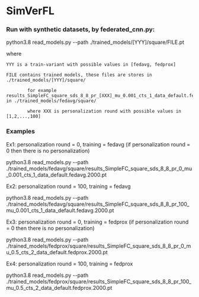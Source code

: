 # SimVerFL


### Run with synthetic datasets, by federated_cnn.py:

python3.8 read_models.py --path  ./trained_models/[YYY]/square/FILE.pt

where 
    
    YYY is a train-variant with possible values in [fedavg, fedprox]

    FILE contains trained models, these files are stores in  ./trained_models/[YYY]/square/

            for example results_SimpleFC_square_sds_8_8_pr_[XXX]_mu_0.001_cts_1_data_default.fedavg.2000.pt in ./trained_models/fedavg/square/
    
            where XXX is personalization round with possible values in [1,2,...,100]

### Examples 

Ex1: personalization round = 0, training = fedavg (if personalization round = 0 then there is no personalization)

python3.8 read_models.py --path  ./trained_models/fedavg/square/results_SimpleFC_square_sds_8_8_pr_0_mu_0.001_cts_1_data_default.fedavg.2000.pt

Ex2: personalization round = 100, training = fedavg

python3.8 read_models.py --path  ./trained_models/fedavg/square/results_SimpleFC_square_sds_8_8_pr_100_mu_0.001_cts_1_data_default.fedavg.2000.pt



Ex3: personalization round = 0, training = fedprox (if personalization round = 0 then there is no personalization)

python3.8 read_models.py --path  ./trained_models/fedprox/square/results_SimpleFC_square_sds_8_8_pr_0_mu_0.5_cts_2_data_default.fedprox.2000.pt

Ex4: personalization round = 100, training = fedprox

python3.8 read_models.py --path  ./trained_models/fedprox/square/results_SimpleFC_square_sds_8_8_pr_100_mu_0.5_cts_2_data_default.fedprox.2000.pt